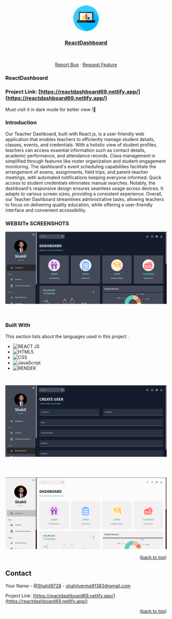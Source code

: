 <!-- Improved compatibility of back to top link: See: https://github.com/Shahil9728/ReactDashboard/ -->
<a name="readme-top"></a>

<!-- PROJECT LOGO -->
<br />
<div align="center">
  <a href="https://github.com/Shahil9728/ReactDashboard">
    <img src="/public/logo.png" alt="Logo" width="80" height="80">
  </a>

  <h3 align="center"><a href="https://reactdashboard69.netlify.app/" target="_blank">ReactDashboard</a></h3>
  <p align="center">
    <br />
    <br />
    <a href="https://github.com/Shahil9728/ReactDashboard/issues">Report Bug</a>
    ·
    <a href="https://github.com/Shahil9728/ReactDashboard/issues">Request Feature</a>
  </p>
</div>

### ReactDashboard

### Project Link: [https://reactdashboard69.netlify.app/](https://reactdashboard69.netlify.app/)
Must visit it in dark mode for better view !🥰 

### Introduction

Our Teacher Dashboard, built with React.js, is a user-friendly web application that enables teachers to efficiently manage student details, classes, events, and credentials. With a holistic view of student profiles, teachers can access essential information such as contact details, academic performance, and attendance records. Class management is simplified through features like roster organization and student engagement monitoring. The dashboard's event scheduling capabilities facilitate the arrangement of exams, assignments, field trips, and parent-teacher meetings, with automated notifications keeping everyone informed. Quick access to student credentials eliminates manual searches. Notably, the dashboard's responsive design ensures seamless usage across devices. It adapts to various screen sizes, providing a consistent experience. Overall, our Teacher Dashboard streamlines administrative tasks, allowing teachers to focus on delivering quality education, while offering a user-friendly interface and convenient accessibility.

<!-- IMAGES -->
### WEBSITe SCREENSHOTS

![Alt image](ss1.png)


<br/>

### Built With

This section lists about the languages used in this project .

* ![REACT JS](https://img.shields.io/badge/React-20232A?style=for-the-badge&logo=react&logoColor=61DAFB)
* ![HTML5](https://img.shields.io/badge/html5-%23E34F26.svg?style=for-the-badge&logo=html5&logoColor=white)
* ![CSS](https://img.shields.io/badge/css-%2338B2AC.svg?style=for-the-badge&logo=tailwind-css&logoColor=white)
* ![JavaScript](https://img.shields.io/badge/javascript-%23323330.svg?style=for-the-badge&logo=javascript&logoColor=%23F7DF1E)
* ![RENDER](https://img.shields.io/badge/Render-46E3B7?style=for-the-badge&logo=render&logoColor=white)


<br>

![Alt image](ss2.png)

<br>
<br>

![Alt image](ss3.png)

<p align="right">(<a href="#readme-top">back to top</a>)</p>

<!-- CONTACT -->
## Contact

Your Name - [@Shahil9728](https://twitter.com/Shahil9728) - shahilverma91383@gmail.com

Project Link: [https://reactdashboard69.netlify.app/](https://reactdashboard69.netlify.app/)

<p align="right">(<a href="#readme-top">back to top</a>)</p>




